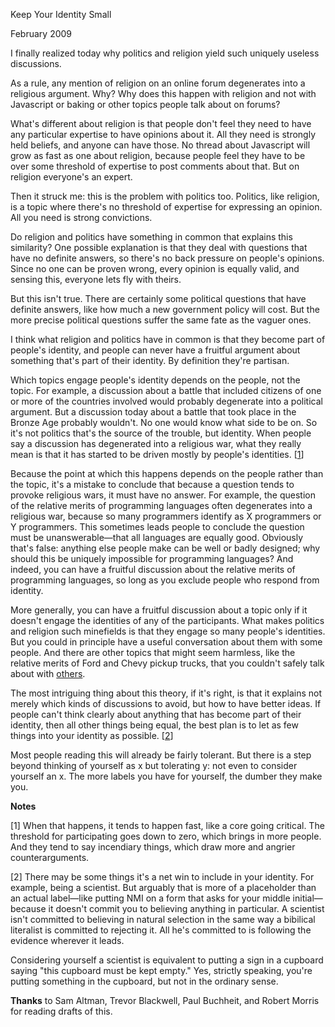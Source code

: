 Keep Your Identity Small  

February 2009  
  
I finally realized today why politics and religion yield such
uniquely useless discussions.  
  
As a rule, any mention of religion on an online forum degenerates
into a religious argument. Why? Why does this happen with religion
and not with Javascript or baking or other topics people talk about
on forums?  
  
What's different about religion is that people don't feel they need
to have any particular expertise to have opinions about
it. All they need is strongly held beliefs, and anyone can have
those. No thread about Javascript will grow as fast as one about
religion, because people feel they have to be over some threshold
of expertise to post comments about that. But on religion everyone's
an expert.  
  
Then it struck me: this is the problem with politics too. Politics,
like religion, is a topic where there's no threshold of expertise
for expressing an opinion. All you need is strong convictions.  
  
Do religion and politics have something in common that explains
this similarity? One possible explanation is that they deal with
questions that have no definite answers, so there's no back pressure
on people's opinions. Since no one can be proven wrong, every
opinion is equally valid, and sensing this, everyone lets fly with
theirs.  
  
But this isn't true. There are certainly some political questions
that have definite answers, like how much a new government policy
will cost. But the more precise political questions suffer the
same fate as the vaguer ones.  
  
I think what religion and politics have in common is that they
become part of people's identity, and people can never have a
fruitful argument about something that's part of their identity.
By definition they're partisan.  
  
Which topics engage people's identity depends on the people, not
the topic. For example, a discussion about a battle that included
citizens of one or more of the countries involved would probably
degenerate into a political argument. But a discussion today about
a battle that took place in the Bronze Age probably wouldn't. No
one would know what side to be on. So it's not politics that's the
source of the trouble, but identity. When people say a discussion
has degenerated into a religious war, what they really mean is that
it has started to be driven mostly by people's identities.
[[1](#f1n)]  
  
Because the point at which this happens depends on the people rather
than the topic, it's a mistake to conclude that because a question
tends to provoke religious wars, it must have no answer. For example,
the question of the relative merits of programming languages often
degenerates into a religious war, because so many programmers
identify as X programmers or Y programmers. This sometimes leads
people to conclude the question must be unanswerable—that all
languages are equally good. Obviously that's false: anything else
people make can be well or badly designed; why should this be
uniquely impossible for programming languages? And indeed, you can
have a fruitful discussion about the relative merits of programming
languages, so long as you exclude people who respond from identity.  
  
More generally, you can have a fruitful discussion about a topic
only if it doesn't engage the identities of any of the
participants. What makes politics and religion such minefields is
that they engage so many people's identities. But you could in
principle have a useful conversation about them with some people.
And there are other topics that might seem harmless, like the
relative merits of Ford and Chevy pickup trucks, that you couldn't
safely talk about with [others](http://www.theledger.com/apps/pbcs.dll/article?AID=/20060418/NEWS/604180378/1039).  
  
The most intriguing thing about this theory, if it's right, is that
it explains not merely which kinds of discussions to avoid, but how
to have better ideas. If people can't think clearly about anything
that has become part of their identity, then all other things being
equal, the best plan is to let as few things into your identity as
possible. 
[[2](#f2n)]  
  
Most people reading this will already be fairly tolerant. But there
is a step beyond thinking of yourself as x but tolerating y: not
even to consider yourself an x. The more labels you have for
yourself, the dumber they make you.  
  
  
  
  
  
  
  
**Notes**  
  
[1]
When that happens, it tends to happen fast, like a core going
critical. The threshold for participating goes down to zero, which
brings in more people. And they tend to say incendiary things,
which draw more and angrier counterarguments.  
  
[2]
There may be some things it's a net win to include in your
identity. For example, being a scientist. But arguably that is
more of a placeholder than an actual label—like putting NMI on a
form that asks for your middle initial—because it doesn't commit
you to believing anything in particular. A scientist isn't committed
to believing in natural selection in the same way a bibilical
literalist is committed to rejecting it. All he's committed to is
following the evidence wherever it leads.  
  
Considering yourself a scientist is equivalent to putting a sign
in a cupboard saying "this cupboard must be kept empty." Yes,
strictly speaking, you're putting something in the cupboard, but
not in the ordinary sense.  
  
**Thanks** to Sam Altman, Trevor Blackwell, Paul Buchheit, and Robert
Morris for reading drafts of this.  
  
